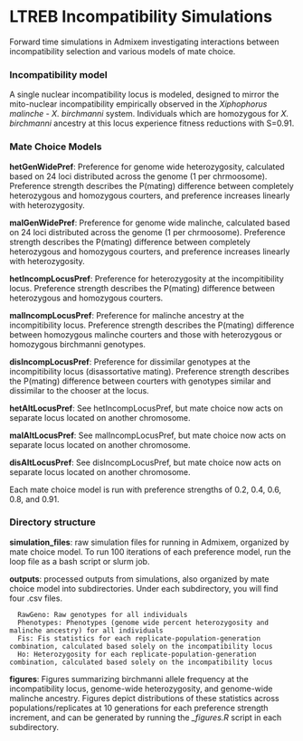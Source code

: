 # LTREB Incompatibility Simulations

Forward time simulations in Admixem investigating interactions between incompatibility selection and various models of mate choice.

### Incompatibility model

A single nuclear incompatibility locus is modeled, designed to mirror the mito-nuclear incompatibility empirically observed in the *Xiphophorus malinche* - *X. birchmanni* system. Individuals which are homozygous for *X. birchmanni* ancestry at this locus experience fitness reductions with S=0.91.

### Mate Choice Models

**hetGenWidePref**: Preference for genome wide heterozygosity, calculated based on 24 loci distributed across the genome (1 per chrmoosome). Preference strength describes the P(mating) difference between completely heterozygous and homozygous courters, and preference increases linearly with heterozygosity.

**malGenWidePref**: Preference for genome wide malinche, calculated based on 24 loci distributed across the genome (1 per chrmoosome). Preference strength describes the P(mating) difference between completely heterozygous and homozygous courters, and preference increases linearly with heterozygosity.

**hetIncompLocusPref**: Preference for heterozygosity at the incompitibility locus. Preference strength describes the P(mating) difference between heterozygous and homozygous courters.

**malIncompLocusPref**: Preference for malinche ancestry at the incompitibility locus. Preference strength describes the P(mating) difference between homozygous malinche courters and those with heterozygous or homozygous birchmanni genotypes.

**disIncompLocusPref**: Preference for dissimilar genotypes at the incompitibility locus (disassortative mating). Preference strength describes the P(mating) difference between courters with genotypes similar and dissimilar to the chooser at the locus.

**hetAltLocusPref**: See hetIncompLocusPref, but mate choice now acts on separate locus located on another chromosome.

**malAltLocusPref**: See malIncompLocusPref, but mate choice now acts on separate locus located on another chromosome.

**disAltLocusPref**: See disIncompLocusPref, but mate choice now acts on separate locus located on another chromosome.

Each mate choice model is run with preference strengths of 0.2, 0.4, 0.6, 0.8, and 0.91.

### Directory structure

**simulation_files**: raw simulation files for running in Admixem, organized by mate choice model. To run 100 iterations of each preference model, run the loop file as a bash script or slurm job.

**outputs**: processed outputs from simulations, also organized by mate choice model into subdirectories. Under each subdirectory, you will find four .csv files. 

      RawGeno: Raw genotypes for all individuals
      Phenotypes: Phenotypes (genome wide percent heterozygosity and malinche ancestry) for all individuals
      Fis: Fis statistics for each replicate-population-generation combination, calculated based solely on the incompatibility locus
      Ho: Heterozygosity for each replicate-population-generation combination, calculated based solely on the incompatibility locus

**figures**: Figures summarizing birchmanni allele frequency at the incompatibility locus, genome-wide heterozygosity, and genome-wide malinche ancestry. Figures depict distributions of these statistics across populations/replicates at 10 generations for each preference strength increment, and can be generated by running the *_figures.R* script in each subdirectory.










